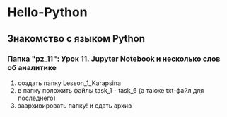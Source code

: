 # Hello-Python
## Знакомство с языком Python

### Папка "pz_11": Урок 11. Jupyter Notebook и несколько слов об аналитике

1) создать папку Lesson_1_Karapsina
2) в папку положить файлы task_1 - task_6 (а также txt-файл для последнего)
3) заархивировать папку! и сдать архив
